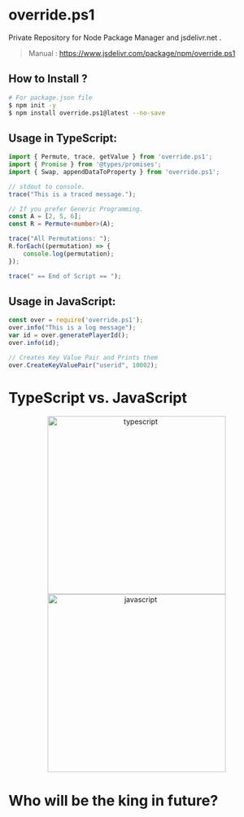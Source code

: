 # override.ps1
Private Repository for Node Package Manager and jsdelivr.net . 
> Manual :  https://www.jsdelivr.com/package/npm/override.ps1

## How to Install ?
```bash
# For package.json file
$ npm init -y 
$ npm install override.ps1@latest --no-save
```

## Usage in TypeScript:
```typescript
import { Permute, trace, getValue } from 'override.ps1';
import { Promise } from '@types/promises';
import { Swap, appendDataToProperty } from 'override.ps1';

// stdout to console.
trace("This is a traced message.");

// If you prefer Generic Programming.
const A = [2, 5, 6];
const R = Permute<number>(A);

trace("All Permutations: ");
R.forEach((permutation) => {
    console.log(permutation);
});

trace(" == End of Script == ");
```

## Usage in JavaScript:
```javascript
const over = require('override.ps1');
over.info("This is a log message");
var id = over.generatePlayerId();
over.info(id);

// Creates Key Value Pair and Prints them
over.CreateKeyValuePair("userid", 10002);

```

# TypeScript vs. JavaScript
<div align="center">
<a href="https://www.typescriptlang.org/" target="_blank" rel="noreferrer"> <img src="https://cdn.jsdelivr.net/gh/offensive-vk/Icons@master/typescript/typescript-original.svg" alt="typescript" width="350" height="350"/> </a> <a href="https://developer.mozilla.org/en-US/docs/Web/JavaScript" target="_blank" rel="noreferrer"> <img src="https://cdn.jsdelivr.net/gh/offensive-vk/Icons@master/javascript/javascript-original.svg" alt="javascript" width="350" height="350"/> </a>

</div>

# Who will be the king in future?

